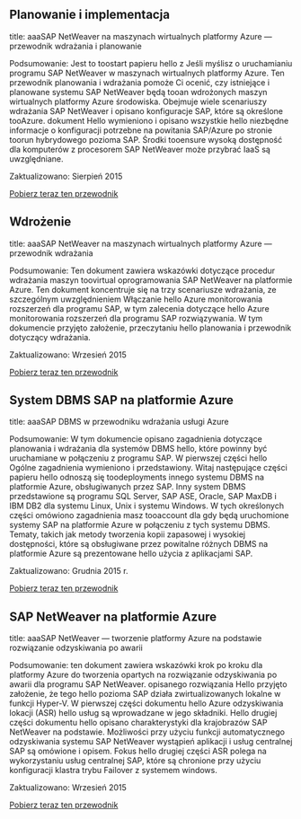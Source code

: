 
## <a name="planning-and-implementation"></a>Planowanie i implementacja
title: aaaSAP NetWeaver na maszynach wirtualnych platformy Azure — przewodnik wdrażania i planowanie

Podsumowanie: Jest to toostart papieru hello z Jeśli myślisz o uruchamianiu programu SAP NetWeaver w maszynach wirtualnych platformy Azure. Ten przewodnik planowania i wdrażania pomoże Ci ocenić, czy istniejące i planowane systemu SAP NetWeaver będą tooan wdrożonych maszyn wirtualnych platformy Azure środowiska. Obejmuje wiele scenariuszy wdrażania SAP NetWeaver i opisano konfiguracje SAP, które są określone tooAzure. dokument Hello wymieniono i opisano wszystkie hello niezbędne informacje o konfiguracji potrzebne na powitania SAP/Azure po stronie toorun hybrydowego pozioma SAP. Środki tooensure wysoką dostępność dla komputerów z procesorem SAP NetWeaver może przybrać IaaS są uwzględniane.

Zaktualizowano: Sierpień 2015

[Pobierz teraz ten przewodnik](http://go.microsoft.com/fwlink/?LinkId=397963)

## <a name="deployment"></a>Wdrożenie
title: aaaSAP NetWeaver na maszynach wirtualnych platformy Azure — przewodnik wdrażania

Podsumowanie: Ten dokument zawiera wskazówki dotyczące procedur wdrażania maszyn toovirtual oprogramowania SAP NetWeaver na platformie Azure. Ten dokument koncentruje się na trzy scenariusze wdrażania, ze szczególnym uwzględnieniem Włączanie hello Azure monitorowania rozszerzeń dla programu SAP, w tym zalecenia dotyczące hello Azure monitorowania rozszerzeń dla programu SAP rozwiązywania. W tym dokumencie przyjęto założenie, przeczytaniu hello planowania i przewodnik dotyczący wdrażania.

Zaktualizowano: Wrzesień 2015

[Pobierz teraz ten przewodnik](http://go.microsoft.com/fwlink/?LinkId=397964)

## <a name="sap-dbms-on-azure"></a>System DBMS SAP na platformie Azure
title: aaaSAP DBMS w przewodniku wdrażania usługi Azure

Podsumowanie: W tym dokumencie opisano zagadnienia dotyczące planowania i wdrażania dla systemów DBMS hello, które powinny być uruchamiane w połączeniu z programu SAP. W pierwszej części hello Ogólne zagadnienia wymieniono i przedstawiony. Witaj następujące części papieru hello odnoszą się toodeployments innego systemu DBMS na platformie Azure, obsługiwanych przez SAP. Inny system DBMS przedstawione są programu SQL Server, SAP ASE, Oracle, SAP MaxDB i IBM DB2 dla systemu Linux, Unix i systemu Windows. W tych określonych części omówiono zagadnienia masz tooaccount dla gdy będą uruchomione systemy SAP na platformie Azure w połączeniu z tych systemu DBMS. Tematy, takich jak metody tworzenia kopii zapasowej i wysokiej dostępności, które są obsługiwane przez powitalne różnych DBMS na platformie Azure są prezentowane hello użycia z aplikacjami SAP.

Zaktualizowano: Grudnia 2015 r.

[Pobierz teraz ten przewodnik](http://go.microsoft.com/fwlink/?LinkId=397965)

## <a name="sap-netweaver-on-azure"></a>SAP NetWeaver na platformie Azure
title: aaaSAP NetWeaver — tworzenie platformy Azure na podstawie rozwiązanie odzyskiwania po awarii

Podsumowanie: ten dokument zawiera wskazówki krok po kroku dla platformy Azure do tworzenia opartych na rozwiązanie odzyskiwania po awarii dla programu SAP NetWeaver. opisanego rozwiązania Hello przyjęto założenie, że tego hello pozioma SAP działa zwirtualizowanych lokalne w funkcji Hyper-V. W pierwszej części dokumentu hello Azure odzyskiwania lokacji (ASR) hello usług są wprowadzane w jego składniki. Hello drugiej części dokumentu hello opisano charakterystyki dla krajobrazów SAP NetWeaver na podstawie. Możliwości przy użyciu funkcji automatycznego odzyskiwania systemu SAP NetWeaver wystąpień aplikacji i usług centralnej SAP są omówione i opisem. Fokus hello drugiej części ASR polega na wykorzystaniu usług centralnej SAP, które są chronione przy użyciu konfiguracji klastra trybu Failover z systemem windows.

Zaktualizowano: Wrzesień 2015

[Pobierz teraz ten przewodnik](http://go.microsoft.com/fwlink/?LinkID=521971)

